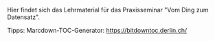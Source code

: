 Hier findet sich das Lehrmaterial für das Praxisseminar "Vom Ding zum Datensatz".

Tipps:
Marcdown-TOC-Generator: https://bitdowntoc.derlin.ch/
